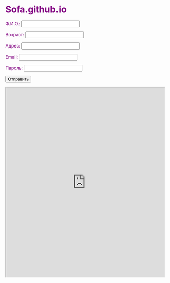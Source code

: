 # Sofa.github.io


<body style="color: purple;">
    <form method="post">
        <p>Ф.И.О.: <input type="text" name="fio"></p>
        <p>Возраст: <input type="number" name="age"></p>
        <p>Адрес: <input type="text" name="address"></p>
        <p>Email: <input type="email" name="email"></p>
        <p>Пароль: <input type="password" name="password"></p>
        <p><input type="submit" value="Отправить"></p>
    </form>
</body>
<iframe 
  src="https://docs.google.com/spreadsheets/d/1WhQxRGitgLLuTnhUtk2BVbg8vOaJbtfGV07PIO-2y5w/edit?usp=sharing"
  src=""
  width="100%" 
  height="600px">
</iframe>
